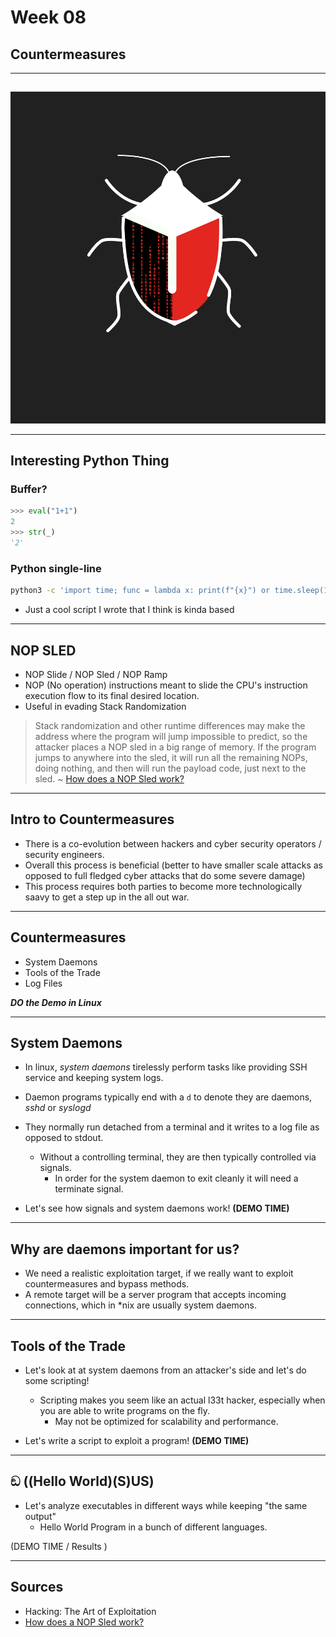 # Week 08
## Countermeasures

---
##
##
![](https://raw.githubusercontent.com/AOrps/SigMal/master/educational-material/sem3/img/sem3-beetle.jpg)
<!-- Beetle should change by sem -->
---
## Interesting Python Thing

### Buffer?
```python
>>> eval("1+1")
2
>>> str(_)
'2'
```
### Python single-line 
```bash
python3 -c 'import time; func = lambda x: print(f"{x}") or time.sleep(1); [func(f"potato-{i + 1}") for i in range(100)]'
```
* Just a cool script I wrote that I think is kinda based
---

## NOP SLED
* NOP Slide / NOP Sled / NOP Ramp
* NOP (No operation) instructions meant to slide the CPU's instruction execution flow to its final desired location. 
* Useful in evading Stack Randomization

> Stack randomization and other runtime differences may make the address where the program will jump impossible to predict, so the attacker places a NOP sled in a big range of memory. If the program jumps to anywhere into the sled, it will run all the remaining NOPs, doing nothing, and then will run the payload code, just next to the sled. ~ [How does a NOP Sled work?](https://stackoverflow.com/questions/14760587/how-does-a-nop-sled-work)

---

## Intro to Countermeasures
* There is a co-evolution between hackers and cyber security operators / security engineers.
* Overall this process is beneficial (better to have smaller scale attacks as opposed to full fledged cyber attacks that do some severe damage)
* This process requires both parties to become more technologically saavy to get a step up in the all out war. 

---
## Countermeasures
* System Daemons
* Tools of the Trade
* Log Files

***DO the Demo in Linux***

---
## System Daemons
* In linux, *system daemons* tirelessly perform tasks like providing SSH service and keeping system logs.
* Daemon programs typically end with a `d` to denote they are daemons, *sshd* or *syslogd*
* They normally run detached from a terminal and it writes to a log file as opposed to stdout. 
    * Without a controlling terminal, they are then typically controlled via signals.
        * In order for the system daemon to exit cleanly it will need a terminate signal.

* Let's see how signals and system daemons work! **(DEMO TIME)**

---
## Why are daemons important for us?
* We need a realistic exploitation target, if we really want to exploit countermeasures and bypass methods. 
* A remote target will be a server program that accepts incoming connections, which in *nix are usually system daemons.


---
## Tools of the Trade
* Let's look at at system daemons from an attacker's side and let's do some scripting!
    * Scripting makes you seem like an actual l33t hacker, especially when you are able to write programs on the fly. 
        * May not be optimized for scalability and performance.

* Let's write a script to exploit a program! **(DEMO TIME)**

---
## ඞ ((Hello World)(S)US)
* Let's analyze executables in different ways while keeping "the same output"
    * Hello World Program in a bunch of different languages. 

(DEMO TIME / Results ) 

---

## Sources
* Hacking: The Art of Exploitation
* [How does a NOP Sled work?](https://stackoverflow.com/questions/14760587/how-does-a-nop-sled-work)

